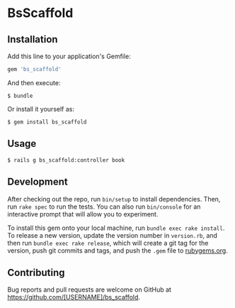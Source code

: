 # BsScaffold

## Installation

Add this line to your application's Gemfile:

```ruby
gem 'bs_scaffold'
```

And then execute:

    $ bundle

Or install it yourself as:

    $ gem install bs_scaffold

## Usage

	$ rails g bs_scaffold:controller book

## Development

After checking out the repo, run `bin/setup` to install dependencies. Then, run `rake spec` to run the tests. You can also run `bin/console` for an interactive prompt that will allow you to experiment.

To install this gem onto your local machine, run `bundle exec rake install`. To release a new version, update the version number in `version.rb`, and then run `bundle exec rake release`, which will create a git tag for the version, push git commits and tags, and push the `.gem` file to [rubygems.org](https://rubygems.org).

## Contributing

Bug reports and pull requests are welcome on GitHub at https://github.com/[USERNAME]/bs_scaffold.

